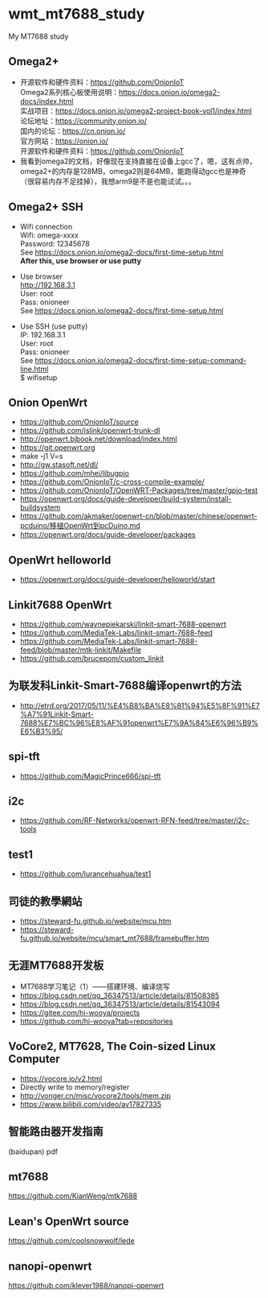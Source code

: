 # wmt_mt7688_study
My MT7688 study

## Omega2+    
* 开源软件和硬件资料：https://github.com/OnionIoT    
Omega2系列核心板使用说明：https://docs.onion.io/omega2-docs/index.html  
实战项目：https://docs.onion.io/omega2-project-book-vol1/index.html  
论坛地址：https://community.onion.io/  
国内的论坛：https://cn.onion.io/  
官方网站：https://onion.io/  
开源软件和硬件资料：https://github.com/OnionIoT  
* 我看到omega2的文档，好像现在支持直接在设备上gcc了，嗯，这有点帅，  
omega2+的内存是128MB，omega2则是64MB，能跑得动gcc也是神奇  
（很容易内存不足挂掉），我想arm9是不是也能试试。。。  

## Omega2+ SSH  
* Wifi connection    
Wifi: omega-xxxx  
Password: 12345678  
See https://docs.onion.io/omega2-docs/first-time-setup.html  
**After this, use browser or use putty**    

* Use browser  
http://192.168.3.1  
User: root  
Pass: onioneer  
See https://docs.onion.io/omega2-docs/first-time-setup.html  

* Use SSH (use putty)     
IP: 192.168.3.1  
User: root  
Pass: onioneer  
See https://docs.onion.io/omega2-docs/first-time-setup-command-line.html  
$ wifisetup  

## Onion OpenWrt  
* https://github.com/OnionIoT/source  
* https://github.com/jslink/openwrt-trunk-dl  
* http://openwrt.bjbook.net/download/index.html  
* https://git.openwrt.org  
* make -j1 V=s  
* http://gw.stasoft.net/dl/  
* https://github.com/mhei/libugpio  
* https://github.com/OnionIoT/c-cross-compile-example/  
* https://github.com/OnionIoT/OpenWRT-Packages/tree/master/gpio-test  
* https://openwrt.org/docs/guide-developer/build-system/install-buildsystem  
* https://github.com/akmaker/openwrt-cn/blob/master/chinese/openwrt-pcduino/移植OpenWrt到pcDuino.md  
* https://openwrt.org/docs/guide-developer/packages  

## OpenWrt helloworld    
* https://openwrt.org/docs/guide-developer/helloworld/start  

## Linkit7688 OpenWrt  
* https://github.com/waynepiekarski/linkit-smart-7688-openwrt  
* https://github.com/MediaTek-Labs/linkit-smart-7688-feed  
* https://github.com/MediaTek-Labs/linkit-smart-7688-feed/blob/master/mtk-linkit/Makefile  
* https://github.com/brucepom/custom_linkit  

## 为联发科Linkit-Smart-7688编译openwrt的方法  
* http://etrd.org/2017/05/11/%E4%B8%BA%E8%81%94%E5%8F%91%E7%A7%91Linkit-Smart-7688%E7%BC%96%E8%AF%91openwrt%E7%9A%84%E6%96%B9%E6%B3%95/  

## spi-tft  
* https://github.com/MagicPrince666/spi-tft  

## i2c  
* https://github.com/RF-Networks/openwrt-RFN-feed/tree/master/i2c-tools  

## test1  
* https://github.com/lurancehuahua/test1  

## 司徒的教學網站  
* https://steward-fu.github.io/website/mcu.htm  
* https://steward-fu.github.io/website/mcu/smart_mt7688/framebuffer.htm  

## 无涯MT7688开发板  
* MT7688学习笔记（1）——搭建环境、编译烧写  
* https://blog.csdn.net/qq_36347513/article/details/81508385  
* https://blog.csdn.net/qq_36347513/article/details/81543094  
* https://gitee.com/hi-wooya/projects  
* https://github.com/hi-wooya?tab=repositories  

## VoCore2, MT7628, The Coin-sized Linux Computer    
* https://vocore.io/v2.html  
* Directly write to memory/register  
* http://vonger.cn/misc/vocore2/tools/mem.zip  
* https://www.bilibili.com/video/av17827335  

## 智能路由器开发指南  
(baidupan) pdf  

## mt7688  
https://github.com/KianWeng/mtk7688  

## Lean's OpenWrt source  
https://github.com/coolsnowwolf/lede  

## nanopi-openwrt  
https://github.com/klever1988/nanopi-openwrt  
